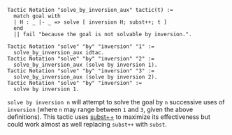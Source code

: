     Tactic Notation "solve_by_inversion_aux" tactic(t) :=
      match goal with
      | H : _ |- _ => solve [ inversion H; subst++; t ]
      end
      || fail "because the goal is not solvable by inversion.".

    Tactic Notation "solve" "by" "inversion" "1" :=
      solve_by_inversion_aux idtac.
    Tactic Notation "solve" "by" "inversion" "2" :=
      solve_by_inversion_aux (solve by inversion 1).
    Tactic Notation "solve" "by" "inversion" "3" :=
      solve_by_inversion_aux (solve by inversion 2).
    Tactic Notation "solve" "by" "inversion" :=
      solve by inversion 1.

`solve by inversion n` will attempt to solve the goal by `n` successive uses of `inversion` (where `n` may range between `1` and `3`, given the above definitions). This tactic uses [subst++](subst++%20(tactic)) to maximize its effectiveness but could work almost as well replacing `subst++` with `subst`.
